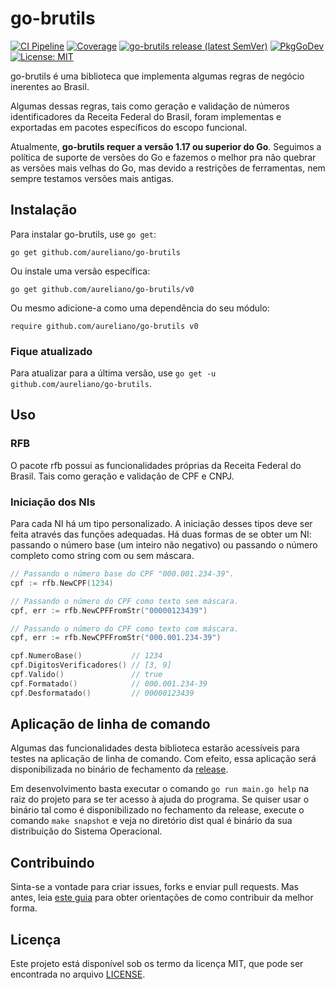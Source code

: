 # go-brutils

[![CI Pipeline](https://github.com/aureliano/go-brutils/actions/workflows/build.yml/badge.svg?branch=main)](https://github.com/aureliano/go-brutils/actions/workflows/build.yml?query=branch%3Amain)
[![Coverage](https://coveralls.io/repos/github/aureliano/go-brutils/badge.svg?branch=main)](https://coveralls.io/github/aureliano/go-brutils?branch=main)
[![go-brutils release (latest SemVer)](https://img.shields.io/github/v/release/aureliano/go-brutils?sort=semver)](https://github.com/aureliano/go-brutils/releases)
[![PkgGoDev](https://pkg.go.dev/badge/github.com/aureliano/go-brutils)](https://pkg.go.dev/github.com/aureliano/go-brutils)
[![License: MIT](https://img.shields.io/badge/License-MIT-yellow.svg)](https://opensource.org/licenses/MIT)

go-brutils é uma biblioteca que implementa algumas regras de negócio inerentes ao Brasil.

Algumas dessas regras, tais como geração e validação de números identificadores da Receita Federal do Brasil, foram implementas e exportadas em pacotes específicos do escopo funcional.

Atualmente, **go-brutils requer a versão 1.17 ou superior do Go**. Seguimos a política de suporte de versões do Go e fazemos o melhor pra não quebrar as versões mais velhas do Go, mas devido a restrições de ferramentas, nem sempre testamos versões mais antigas.

## Instalação
Para instalar go-brutils, use `go get`:

`go get github.com/aureliano/go-brutils`

Ou instale uma versão específica:

`go get github.com/aureliano/go-brutils/v0`

Ou mesmo adicione-a como uma dependência do seu módulo:

`require github.com/aureliano/go-brutils v0`

### Fique atualizado
Para atualizar para a última versão, use `go get -u github.com/aureliano/go-brutils`.

## Uso

### RFB

O pacote rfb possui as funcionalidades próprias da Receita Federal do Brasil. Tais como geração e validação de CPF e CNPJ.

### Iniciação dos NIs
Para cada NI há um tipo personalizado. A iniciação desses tipos deve ser feita através das funções adequadas. Há duas formas de se obter um NI: passando o número base (um inteiro não negativo) ou passando o número completo como string com ou sem máscara.

```go
// Passando o número base do CPF "000.001.234-39".
cpf := rfb.NewCPF(1234)

// Passando o número do CPF como texto sem máscara.
cpf, err := rfb.NewCPFFromStr("00000123439")

// Passando o número do CPF como texto com máscara.
cpf, err := rfb.NewCPFFromStr("000.001.234-39")

cpf.NumeroBase()           // 1234
cpf.DigitosVerificadores() // [3, 9]
cpf.Valido()               // true
cpf.Formatado()            // 000.001.234-39
cpf.Desformatado()         // 00000123439
```

## Aplicação de linha de comando

Algumas das funcionalidades desta biblioteca estarão acessíveis para testes na aplicação de linha de comando. Com efeito, essa aplicação será disponibilizada no binário de fechamento da [release](https://github.com/aureliano/go-brutils/releases).

Em desenvolvimento basta executar o comando `go run main.go help` na raiz do projeto para se ter acesso à ajuda do programa. Se quiser usar o binário tal como é disponibilizado no fechamento da release, execute o comando `make snapshot` e veja no diretório dist qual é binário da sua distribuição do Sistema Operacional.

## Contribuindo

Sinta-se a vontade para criar issues, forks e enviar pull requests. Mas antes, leia [este guia](./CONTRIBUTING.md) para obter orientações de como contribuir da melhor forma.

## Licença
Este projeto está disponível sob os termo da licença MIT, que pode ser encontrada no arquivo [LICENSE](./LICENSE).
